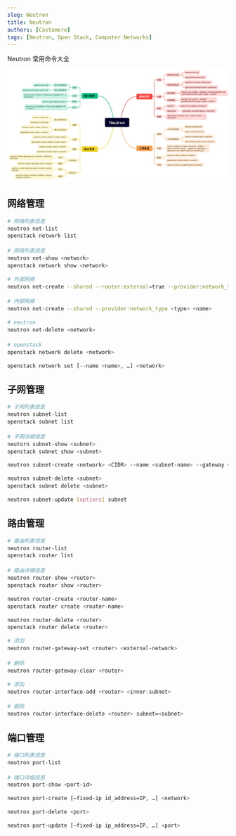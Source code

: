 ```yaml
---
slug: Neutron
title: Neutron
authors: [Castamere]
tags: [Neutron, Open Stack, Computer Networks]
---
```


Neutron 常用命令大全

![Neutron 命令](./image/neutronCommand.png)

<!--truncate-->

## 网络管理


```bash  title="查看网络"
# 网络列表信息
neutron net-list
openstack network list

# 网络列表信息
neutron net-show <network>
openstack network show <network>
```
```bash title="创建网络"
# 外部网络
neutron net-create --shared --router:external=true --provider:network_type <type> <name>

# 内部网络
neutron net-create --shared --provider:network_type <type> <name>
```
```bash title="删除网络"
# neutron
neutron net-delete <network>

# openstack
openstack network delete <network>
```
```bash title="更新网络"
openstack network set [--name <name>, …] <network>
```

## 子网管理

```bash title="查看子网"
# 子网列表信息
neutron subnet-list
openstack subnet list

# 子网详细信息
neutorn subnet-show <subnet>
openstack subnet show <subnet>
```

```bash title="创建子网"
neutron subnet-create <network> <CIDR> --name <subnet-name> --gateway <gateway> --allocation-pool start=start_ip, end=end_ip
```

```bash title="删除子网"
neutron subnet-delete <subnet>
openstack subnet delete <subnet>
```

```bash title="更新子网"
neutron subnet-update [options] subnet
```

## 路由管理

```bash title="查看路由"
# 路由列表信息
neutron router-list
openstack router list

# 路由详细信息
neutron router-show <router>
openstack router show <router>
```

```bash title="创建路由"
neutron router-create <router-name>
openstack router create <router-name>
```

```bash title="删除路由"
neutron router-delete <router>
openstack router delete <router>
```

```bash title="外部网关"
# 添加
neutron router-gateway-set <router> <external-network>

# 删除
neutron router-gateway-clear <router>
```

```bash title="内部接口"
# 添加
neutron router-interface-add <router> <inner-subnet>

# 删除
neutron router-interface-delete <router> subnet=<subnet>
```

## 端口管理

```bash title="查看端口"
# 端口列表信息
neutron port-list

# 端口详细信息
neutron port-show <port-id> 
```

```bash title="创建端口"
neutron port-create [—fixed-ip id_address=IP, …] <network>
```

```bash title="删除端口"
neutron port-delete <port> 
```

```bash title="修改端口"
neutron port-update [—fixed-ip ip_address=IP, …] <port>
```
